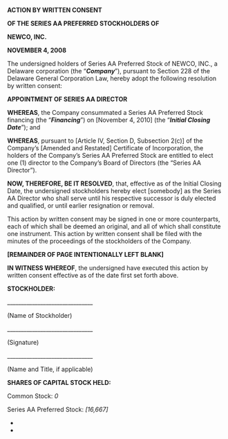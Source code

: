 **ACTION BY WRITTEN CONSENT**

**OF THE SERIES AA PREFERRED STOCKHOLDERS OF**

**NEWCO, INC.**

**NOVEMBER 4, 2008**

The undersigned holders of Series AA Preferred Stock of NEWCO, INC., a Delaware corporation (the “***Company***”), pursuant to Section 228 of the Delaware General Corporation Law, hereby adopt the following resolution by written consent:

**APPOINTMENT OF SERIES AA DIRECTOR**

**WHEREAS**, the Company consummated a Series AA Preferred Stock financing (the “***Financing***”) on \[November 4, 2010\] (the “***Initial Closing Date***”); and

**WHEREAS**, pursuant to \[Article IV, Section D, Subsection 2(c)\] of the Company’s \[Amended and Restated\] Certificate of Incorporation, the holders of the Company’s Series AA Preferred Stock are entitled to elect one (1) director to the Company’s Board of Directors (the “Series AA Director”).

**NOW, THEREFORE, BE IT RESOLVED**, that, effective as of the Initial Closing Date, the undersigned stockholders hereby elect \[somebody\] as the Series AA Director who shall serve until his respective successor is duly elected and qualified, or until earlier resignation or removal.

This action by written consent may be signed in one or more counterparts, each of which shall be deemed an original, and all of which shall constitute one instrument. This action by written consent shall be filed with the minutes of the proceedings of the stockholders of the Company.

**\[REMAINDER OF PAGE INTENTIONALLY LEFT BLANK\]**

**IN WITNESS WHEREOF**, the undersigned have executed this action by written consent effective as of the date first set forth above.

**STOCKHOLDER:**

\_\_\_\_\_\_\_\_\_\_\_\_\_\_\_\_\_\_\_\_\_\_\_\_\_\_\_\_\_\_\_

(Name of Stockholder)

\_\_\_\_\_\_\_\_\_\_\_\_\_\_\_\_\_\_\_\_\_\_\_\_\_\_\_\_\_\_\_

(Signature)

\_\_\_\_\_\_\_\_\_\_\_\_\_\_\_\_\_\_\_\_\_\_\_\_\_\_\_\_\_\_\_

(Name and Title, if applicable)

**SHARES OF CAPITAL STOCK HELD:**

Common Stock: *0*

Series AA Preferred Stock: *\[16,667\]*

*
*
